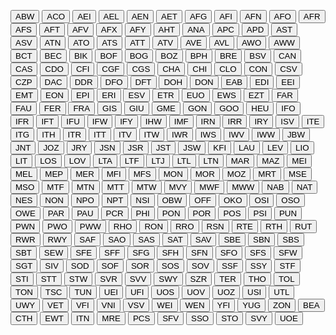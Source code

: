 <button onclick="/pages/frameworks/ABW.md" type="button" name="button" class="btn">ABW</button>
<button onclick="/pages/frameworks/ACO.md" type="button" name="button" class="btn">ACO</button>
<button onclick="/pages/frameworks/AEI.md" type="button" name="button" class="btn">AEI</button>
<button onclick="/pages/frameworks/AEL.md" type="button" name="button" class="btn">AEL</button>
<button onclick="/pages/frameworks/AEN.md" type="button" name="button" class="btn">AEN</button>
<button onclick="/pages/frameworks/AET.md" type="button" name="button" class="btn">AET</button>
<button onclick="/pages/frameworks/AFG.md" type="button" name="button" class="btn">AFG</button>
<button onclick="/pages/frameworks/AFI.md" type="button" name="button" class="btn">AFI</button>
<button onclick="/pages/frameworks/AFN.md" type="button" name="button" class="btn">AFN</button>
<button onclick="/pages/frameworks/AFO.md" type="button" name="button" class="btn">AFO</button>
<button onclick="/pages/frameworks/AFR.md" type="button" name="button" class="btn">AFR</button>
<button onclick="/pages/frameworks/AFS.md" type="button" name="button" class="btn">AFS</button>
<button onclick="/pages/frameworks/AFT.md" type="button" name="button" class="btn">AFT</button>
<button onclick="/pages/frameworks/AFV.md" type="button" name="button" class="btn">AFV</button>
<button onclick="/pages/frameworks/AFX.md" type="button" name="button" class="btn">AFX</button>
<button onclick="/pages/frameworks/AFY.md" type="button" name="button" class="btn">AFY</button>
<button onclick="/pages/frameworks/AHT.md" type="button" name="button" class="btn">AHT</button>
<button onclick="/pages/frameworks/ANA.md" type="button" name="button" class="btn">ANA</button>
<button onclick="/pages/frameworks/APC.md" type="button" name="button" class="btn">APC</button>
<button onclick="/pages/frameworks/APD.md" type="button" name="button" class="btn">APD</button>
<button onclick="/pages/frameworks/AST.md" type="button" name="button" class="btn">AST</button>
<button onclick="/pages/frameworks/ASV.md" type="button" name="button" class="btn">ASV</button>
<button onclick="/pages/frameworks/ATN.md" type="button" name="button" class="btn">ATN</button>
<button onclick="/pages/frameworks/ATO.md" type="button" name="button" class="btn">ATO</button>
<button onclick="/pages/frameworks/ATS.md" type="button" name="button" class="btn">ATS</button>
<button onclick="/pages/frameworks/ATT.md" type="button" name="button" class="btn">ATT</button>
<button onclick="/pages/frameworks/ATV.md" type="button" name="button" class="btn">ATV</button>
<button onclick="/pages/frameworks/AVE.md" type="button" name="button" class="btn">AVE</button>
<button onclick="/pages/frameworks/AVL.md" type="button" name="button" class="btn">AVL</button>
<button onclick="/pages/frameworks/AWO.md" type="button" name="button" class="btn">AWO</button>
<button onclick="/pages/frameworks/AWW.md" type="button" name="button" class="btn">AWW</button>
<button onclick="/pages/frameworks/BCT.md" type="button" name="button" class="btn">BCT</button>
<button onclick="/pages/frameworks/BEC.md" type="button" name="button" class="btn">BEC</button>
<button onclick="/pages/frameworks/BIK.md" type="button" name="button" class="btn">BIK</button>
<button onclick="/pages/frameworks/BOF.md" type="button" name="button" class="btn">BOF</button>
<button onclick="/pages/frameworks/BOG.md" type="button" name="button" class="btn">BOG</button>
<button onclick="/pages/frameworks/BOZ.md" type="button" name="button" class="btn">BOZ</button>
<button onclick="/pages/frameworks/BPH.md" type="button" name="button" class="btn">BPH</button>
<button onclick="/pages/frameworks/BRE.md" type="button" name="button" class="btn">BRE</button>
<button onclick="/pages/frameworks/BSV.md" type="button" name="button" class="btn">BSV</button>
<button onclick="/pages/frameworks/CAN.md" type="button" name="button" class="btn">CAN</button>
<button onclick="/pages/frameworks/CAS.md" type="button" name="button" class="btn">CAS</button>
<button onclick="/pages/frameworks/CDO.md" type="button" name="button" class="btn">CDO</button>
<button onclick="/pages/frameworks/CFI.md" type="button" name="button" class="btn">CFI</button>
<button onclick="/pages/frameworks/CGF.md" type="button" name="button" class="btn">CGF</button>
<button onclick="/pages/frameworks/CGS.md" type="button" name="button" class="btn">CGS</button>
<button onclick="/pages/frameworks/CHA.md" type="button" name="button" class="btn">CHA</button>
<button onclick="/pages/frameworks/CHI.md" type="button" name="button" class="btn">CHI</button>
<button onclick="/pages/frameworks/CLO.md" type="button" name="button" class="btn">CLO</button>
<button onclick="/pages/frameworks/CON.md" type="button" name="button" class="btn">CON</button>
<button onclick="/pages/frameworks/CSV.md" type="button" name="button" class="btn">CSV</button>
<button onclick="/pages/frameworks/CZP.md" type="button" name="button" class="btn">CZP</button>
<button onclick="/pages/frameworks/DAC.md" type="button" name="button" class="btn">DAC</button>
<button onclick="/pages/frameworks/DDR.md" type="button" name="button" class="btn">DDR</button>
<button onclick="/pages/frameworks/DFO.md" type="button" name="button" class="btn">DFO</button>
<button onclick="/pages/frameworks/DFT.md" type="button" name="button" class="btn">DFT</button>
<button onclick="/pages/frameworks/DOH.md" type="button" name="button" class="btn">DOH</button>
<button onclick="/pages/frameworks/DON.md" type="button" name="button" class="btn">DON</button>
<button onclick="/pages/frameworks/EAB.md" type="button" name="button" class="btn">EAB</button>
<button onclick="/pages/frameworks/EDI.md" type="button" name="button" class="btn">EDI</button>
<button onclick="/pages/frameworks/EEI.md" type="button" name="button" class="btn">EEI</button>
<button onclick="/pages/frameworks/EMT.md" type="button" name="button" class="btn">EMT</button>
<button onclick="/pages/frameworks/EON.md" type="button" name="button" class="btn">EON</button>
<button onclick="/pages/frameworks/EPI.md" type="button" name="button" class="btn">EPI</button>
<button onclick="/pages/frameworks/ERI.md" type="button" name="button" class="btn">ERI</button>
<button onclick="/pages/frameworks/ESV.md" type="button" name="button" class="btn">ESV</button>
<button onclick="/pages/frameworks/ETR.md" type="button" name="button" class="btn">ETR</button>
<button onclick="/pages/frameworks/EUO.md" type="button" name="button" class="btn">EUO</button>
<button onclick="/pages/frameworks/EWS.md" type="button" name="button" class="btn">EWS</button>
<button onclick="/pages/frameworks/EZT.md" type="button" name="button" class="btn">EZT</button>
<button onclick="/pages/frameworks/FAR.md" type="button" name="button" class="btn">FAR</button>
<button onclick="/pages/frameworks/FAU.md" type="button" name="button" class="btn">FAU</button>
<button onclick="/pages/frameworks/FER.md" type="button" name="button" class="btn">FER</button>
<button onclick="/pages/frameworks/FRA.md" type="button" name="button" class="btn">FRA</button>
<button onclick="/pages/frameworks/GIS.md" type="button" name="button" class="btn">GIS</button>
<button onclick="/pages/frameworks/GIU.md" type="button" name="button" class="btn">GIU</button>
<button onclick="/pages/frameworks/GME.md" type="button" name="button" class="btn">GME</button>
<button onclick="/pages/frameworks/GON.md" type="button" name="button" class="btn">GON</button>
<button onclick="/pages/frameworks/GOO.md" type="button" name="button" class="btn">GOO</button>
<button onclick="/pages/frameworks/HEU.md" type="button" name="button" class="btn">HEU</button>
<button onclick="/pages/frameworks/IFO.md" type="button" name="button" class="btn">IFO</button>
<button onclick="/pages/frameworks/IFR.md" type="button" name="button" class="btn">IFR</button>
<button onclick="/pages/frameworks/IFT.md" type="button" name="button" class="btn">IFT</button>
<button onclick="/pages/frameworks/IFU.md" type="button" name="button" class="btn">IFU</button>
<button onclick="/pages/frameworks/IFW.md" type="button" name="button" class="btn">IFW</button>
<button onclick="/pages/frameworks/IFY.md" type="button" name="button" class="btn">IFY</button>
<button onclick="/pages/frameworks/IHW.md" type="button" name="button" class="btn">IHW</button>
<button onclick="/pages/frameworks/IMF.md" type="button" name="button" class="btn">IMF</button>
<button onclick="/pages/frameworks/IRN.md" type="button" name="button" class="btn">IRN</button>
<button onclick="/pages/frameworks/IRR.md" type="button" name="button" class="btn">IRR</button>
<button onclick="/pages/frameworks/IRY.md" type="button" name="button" class="btn">IRY</button>
<button onclick="/pages/frameworks/ISV.md" type="button" name="button" class="btn">ISV</button>
<button onclick="/pages/frameworks/ITE.md" type="button" name="button" class="btn">ITE</button>
<button onclick="/pages/frameworks/ITG.md" type="button" name="button" class="btn">ITG</button>
<button onclick="/pages/frameworks/ITH.md" type="button" name="button" class="btn">ITH</button>
<button onclick="/pages/frameworks/ITR.md" type="button" name="button" class="btn">ITR</button>
<button onclick="/pages/frameworks/ITT.md" type="button" name="button" class="btn">ITT</button>
<button onclick="/pages/frameworks/ITV.md" type="button" name="button" class="btn">ITV</button>
<button onclick="/pages/frameworks/ITW.md" type="button" name="button" class="btn">ITW</button>
<button onclick="/pages/frameworks/IWR.md" type="button" name="button" class="btn">IWR</button>
<button onclick="/pages/frameworks/IWS.md" type="button" name="button" class="btn">IWS</button>
<button onclick="/pages/frameworks/IWV.md" type="button" name="button" class="btn">IWV</button>
<button onclick="/pages/frameworks/IWW.md" type="button" name="button" class="btn">IWW</button>
<button onclick="/pages/frameworks/JBW.md" type="button" name="button" class="btn">JBW</button>
<button onclick="/pages/frameworks/JNT.md" type="button" name="button" class="btn">JNT</button>
<button onclick="/pages/frameworks/JOZ.md" type="button" name="button" class="btn">JOZ</button>
<button onclick="/pages/frameworks/JRY.md" type="button" name="button" class="btn">JRY</button>
<button onclick="/pages/frameworks/JSN.md" type="button" name="button" class="btn">JSN</button>
<button onclick="/pages/frameworks/JSR.md" type="button" name="button" class="btn">JSR</button>
<button onclick="/pages/frameworks/JST.md" type="button" name="button" class="btn">JST</button>
<button onclick="/pages/frameworks/JSW.md" type="button" name="button" class="btn">JSW</button>
<button onclick="/pages/frameworks/KFI.md" type="button" name="button" class="btn">KFI</button>
<button onclick="/pages/frameworks/LAU.md" type="button" name="button" class="btn">LAU</button>
<button onclick="/pages/frameworks/LEV.md" type="button" name="button" class="btn">LEV</button>
<button onclick="/pages/frameworks/LIO.md" type="button" name="button" class="btn">LIO</button>
<button onclick="/pages/frameworks/LIT.md" type="button" name="button" class="btn">LIT</button>
<button onclick="/pages/frameworks/LOS.md" type="button" name="button" class="btn">LOS</button>
<button onclick="/pages/frameworks/LOV.md" type="button" name="button" class="btn">LOV</button>
<button onclick="/pages/frameworks/LTA.md" type="button" name="button" class="btn">LTA</button>
<button onclick="/pages/frameworks/LTF.md" type="button" name="button" class="btn">LTF</button>
<button onclick="/pages/frameworks/LTJ.md" type="button" name="button" class="btn">LTJ</button>
<button onclick="/pages/frameworks/LTL.md" type="button" name="button" class="btn">LTL</button>
<button onclick="/pages/frameworks/LTN.md" type="button" name="button" class="btn">LTN</button>
<button onclick="/pages/frameworks/MAR.md" type="button" name="button" class="btn">MAR</button>
<button onclick="/pages/frameworks/MAZ.md" type="button" name="button" class="btn">MAZ</button>
<button onclick="/pages/frameworks/MEI.md" type="button" name="button" class="btn">MEI</button>
<button onclick="/pages/frameworks/MEL.md" type="button" name="button" class="btn">MEL</button>
<button onclick="/pages/frameworks/MEP.md" type="button" name="button" class="btn">MEP</button>
<button onclick="/pages/frameworks/MER.md" type="button" name="button" class="btn">MER</button>
<button onclick="/pages/frameworks/MFI.md" type="button" name="button" class="btn">MFI</button>
<button onclick="/pages/frameworks/MFS.md" type="button" name="button" class="btn">MFS</button>
<button onclick="/pages/frameworks/MON.md" type="button" name="button" class="btn">MON</button>
<button onclick="/pages/frameworks/MOR.md" type="button" name="button" class="btn">MOR</button>
<button onclick="/pages/frameworks/MOZ.md" type="button" name="button" class="btn">MOZ</button>
<button onclick="/pages/frameworks/MRT.md" type="button" name="button" class="btn">MRT</button>
<button onclick="/pages/frameworks/MSE.md" type="button" name="button" class="btn">MSE</button>
<button onclick="/pages/frameworks/MSO.md" type="button" name="button" class="btn">MSO</button>
<button onclick="/pages/frameworks/MTF.md" type="button" name="button" class="btn">MTF</button>
<button onclick="/pages/frameworks/MTN.md" type="button" name="button" class="btn">MTN</button>
<button onclick="/pages/frameworks/MTT.md" type="button" name="button" class="btn">MTT</button>
<button onclick="/pages/frameworks/MTW.md" type="button" name="button" class="btn">MTW</button>
<button onclick="/pages/frameworks/MVY.md" type="button" name="button" class="btn">MVY</button>
<button onclick="/pages/frameworks/MWF.md" type="button" name="button" class="btn">MWF</button>
<button onclick="/pages/frameworks/MWW.md" type="button" name="button" class="btn">MWW</button>
<button onclick="/pages/frameworks/NAB.md" type="button" name="button" class="btn">NAB</button>
<button onclick="/pages/frameworks/NAT.md" type="button" name="button" class="btn">NAT</button>
<button onclick="/pages/frameworks/NES.md" type="button" name="button" class="btn">NES</button>
<button onclick="/pages/frameworks/NON.md" type="button" name="button" class="btn">NON</button>
<button onclick="/pages/frameworks/NPO.md" type="button" name="button" class="btn">NPO</button>
<button onclick="/pages/frameworks/NPT.md" type="button" name="button" class="btn">NPT</button>
<button onclick="/pages/frameworks/NSI.md" type="button" name="button" class="btn">NSI</button>
<button onclick="/pages/frameworks/OBW.md" type="button" name="button" class="btn">OBW</button>
<button onclick="/pages/frameworks/OFF.md" type="button" name="button" class="btn">OFF</button>
<button onclick="/pages/frameworks/OKO.md" type="button" name="button" class="btn">OKO</button>
<button onclick="/pages/frameworks/OSI.md" type="button" name="button" class="btn">OSI</button>
<button onclick="/pages/frameworks/OSO.md" type="button" name="button" class="btn">OSO</button>
<button onclick="/pages/frameworks/OWE.md" type="button" name="button" class="btn">OWE</button>
<button onclick="/pages/frameworks/PAR.md" type="button" name="button" class="btn">PAR</button>
<button onclick="/pages/frameworks/PAU.md" type="button" name="button" class="btn">PAU</button>
<button onclick="/pages/frameworks/PCR.md" type="button" name="button" class="btn">PCR</button>
<button onclick="/pages/frameworks/PHI.md" type="button" name="button" class="btn">PHI</button>
<button onclick="/pages/frameworks/PON.md" type="button" name="button" class="btn">PON</button>
<button onclick="/pages/frameworks/POR.md" type="button" name="button" class="btn">POR</button>
<button onclick="/pages/frameworks/POS.md" type="button" name="button" class="btn">POS</button>
<button onclick="/pages/frameworks/PSI.md" type="button" name="button" class="btn">PSI</button>
<button onclick="/pages/frameworks/PUN.md" type="button" name="button" class="btn">PUN</button>
<button onclick="/pages/frameworks/PWN.md" type="button" name="button" class="btn">PWN</button>
<button onclick="/pages/frameworks/PWO.md" type="button" name="button" class="btn">PWO</button>
<button onclick="/pages/frameworks/PWW.md" type="button" name="button" class="btn">PWW</button>
<button onclick="/pages/frameworks/RHO.md" type="button" name="button" class="btn">RHO</button>
<button onclick="/pages/frameworks/RON.md" type="button" name="button" class="btn">RON</button>
<button onclick="/pages/frameworks/RRO.md" type="button" name="button" class="btn">RRO</button>
<button onclick="/pages/frameworks/RSN.md" type="button" name="button" class="btn">RSN</button>
<button onclick="/pages/frameworks/RTE.md" type="button" name="button" class="btn">RTE</button>
<button onclick="/pages/frameworks/RTH.md" type="button" name="button" class="btn">RTH</button>
<button onclick="/pages/frameworks/RUT.md" type="button" name="button" class="btn">RUT</button>
<button onclick="/pages/frameworks/RWR.md" type="button" name="button" class="btn">RWR</button>
<button onclick="/pages/frameworks/RWY.md" type="button" name="button" class="btn">RWY</button>
<button onclick="/pages/frameworks/SAF.md" type="button" name="button" class="btn">SAF</button>
<button onclick="/pages/frameworks/SAO.md" type="button" name="button" class="btn">SAO</button>
<button onclick="/pages/frameworks/SAS.md" type="button" name="button" class="btn">SAS</button>
<button onclick="/pages/frameworks/SAT.md" type="button" name="button" class="btn">SAT</button>
<button onclick="/pages/frameworks/SAV.md" type="button" name="button" class="btn">SAV</button>
<button onclick="/pages/frameworks/SBE.md" type="button" name="button" class="btn">SBE</button>
<button onclick="/pages/frameworks/SBN.md" type="button" name="button" class="btn">SBN</button>
<button onclick="/pages/frameworks/SBS.md" type="button" name="button" class="btn">SBS</button>
<button onclick="/pages/frameworks/SBT.md" type="button" name="button" class="btn">SBT</button>
<button onclick="/pages/frameworks/SEW.md" type="button" name="button" class="btn">SEW</button>
<button onclick="/pages/frameworks/SFE.md" type="button" name="button" class="btn">SFE</button>
<button onclick="/pages/frameworks/SFF.md" type="button" name="button" class="btn">SFF</button>
<button onclick="/pages/frameworks/SFG.md" type="button" name="button" class="btn">SFG</button>
<button onclick="/pages/frameworks/SFH.md" type="button" name="button" class="btn">SFH</button>
<button onclick="/pages/frameworks/SFN.md" type="button" name="button" class="btn">SFN</button>
<button onclick="/pages/frameworks/SFO.md" type="button" name="button" class="btn">SFO</button>
<button onclick="/pages/frameworks/SFS.md" type="button" name="button" class="btn">SFS</button>
<button onclick="/pages/frameworks/SFW.md" type="button" name="button" class="btn">SFW</button>
<button onclick="/pages/frameworks/SGT.md" type="button" name="button" class="btn">SGT</button>
<button onclick="/pages/frameworks/SIV.md" type="button" name="button" class="btn">SIV</button>
<button onclick="/pages/frameworks/SOD.md" type="button" name="button" class="btn">SOD</button>
<button onclick="/pages/frameworks/SOF.md" type="button" name="button" class="btn">SOF</button>
<button onclick="/pages/frameworks/SOR.md" type="button" name="button" class="btn">SOR</button>
<button onclick="/pages/frameworks/SOS.md" type="button" name="button" class="btn">SOS</button>
<button onclick="/pages/frameworks/SOV.md" type="button" name="button" class="btn">SOV</button>
<button onclick="/pages/frameworks/SSF.md" type="button" name="button" class="btn">SSF</button>
<button onclick="/pages/frameworks/SSY.md" type="button" name="button" class="btn">SSY</button>
<button onclick="/pages/frameworks/STF.md" type="button" name="button" class="btn">STF</button>
<button onclick="/pages/frameworks/STI.md" type="button" name="button" class="btn">STI</button>
<button onclick="/pages/frameworks/STT.md" type="button" name="button" class="btn">STT</button>
<button onclick="/pages/frameworks/STW.md" type="button" name="button" class="btn">STW</button>
<button onclick="/pages/frameworks/SVR.md" type="button" name="button" class="btn">SVR</button>
<button onclick="/pages/frameworks/SVV.md" type="button" name="button" class="btn">SVV</button>
<button onclick="/pages/frameworks/SWY.md" type="button" name="button" class="btn">SWY</button>
<button onclick="/pages/frameworks/SZR.md" type="button" name="button" class="btn">SZR</button>
<button onclick="/pages/frameworks/TER.md" type="button" name="button" class="btn">TER</button>
<button onclick="/pages/frameworks/THO.md" type="button" name="button" class="btn">THO</button>
<button onclick="/pages/frameworks/TOL.md" type="button" name="button" class="btn">TOL</button>
<button onclick="/pages/frameworks/TON.md" type="button" name="button" class="btn">TON</button>
<button onclick="/pages/frameworks/TSC.md" type="button" name="button" class="btn">TSC</button>
<button onclick="/pages/frameworks/TUN.md" type="button" name="button" class="btn">TUN</button>
<button onclick="/pages/frameworks/UEI.md" type="button" name="button" class="btn">UEI</button>
<button onclick="/pages/frameworks/UFI.md" type="button" name="button" class="btn">UFI</button>
<button onclick="/pages/frameworks/UOS.md" type="button" name="button" class="btn">UOS</button>
<button onclick="/pages/frameworks/UOV.md" type="button" name="button" class="btn">UOV</button>
<button onclick="/pages/frameworks/UOZ.md" type="button" name="button" class="btn">UOZ</button>
<button onclick="/pages/frameworks/USI.md" type="button" name="button" class="btn">USI</button>
<button onclick="/pages/frameworks/UTL.md" type="button" name="button" class="btn">UTL</button>
<button onclick="/pages/frameworks/UWY.md" type="button" name="button" class="btn">UWY</button>
<button onclick="/pages/frameworks/VET.md" type="button" name="button" class="btn">VET</button>
<button onclick="/pages/frameworks/VFI.md" type="button" name="button" class="btn">VFI</button>
<button onclick="/pages/frameworks/VNI.md" type="button" name="button" class="btn">VNI</button>
<button onclick="/pages/frameworks/VSV.md" type="button" name="button" class="btn">VSV</button>
<button onclick="/pages/frameworks/WEI.md" type="button" name="button" class="btn">WEI</button>
<button onclick="/pages/frameworks/WEN.md" type="button" name="button" class="btn">WEN</button>
<button onclick="/pages/frameworks/YFI.md" type="button" name="button" class="btn">YFI</button>
<button onclick="/pages/frameworks/YUG.md" type="button" name="button" class="btn">YUG</button>
<button onclick="/pages/frameworks/ZON.md" type="button" name="button" class="btn">ZON</button>
<button onclick="/pages/frameworks/BEA.md" type="button" name="button" class="btn">BEA</button>
<button onclick="/pages/frameworks/CTH.md" type="button" name="button" class="btn">CTH</button>
<button onclick="/pages/frameworks/EWT.md" type="button" name="button" class="btn">EWT</button>
<button onclick="/pages/frameworks/ITN.md" type="button" name="button" class="btn">ITN</button>
<button onclick="/pages/frameworks/MRE.md" type="button" name="button" class="btn">MRE</button>
<button onclick="/pages/frameworks/PCS.md" type="button" name="button" class="btn">PCS</button>
<button onclick="/pages/frameworks/SFV.md" type="button" name="button" class="btn">SFV</button>
<button onclick="/pages/frameworks/SSO.md" type="button" name="button" class="btn">SSO</button>
<button onclick="/pages/frameworks/STO.md" type="button" name="button" class="btn">STO</button>
<button onclick="/pages/frameworks/SVY.md" type="button" name="button" class="btn">SVY</button>
<button onclick="/pages/frameworks/UOE.md" type="button" name="button" class="btn">UOE</button>
